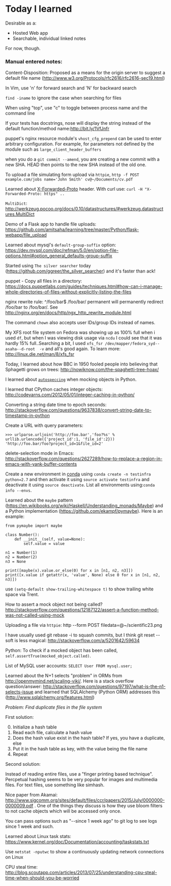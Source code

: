 # Today I learned

Desirable as a:

- Hosted Web app
- Searchable, individual linked notes

For now, though.


### Manual entered notes:

Content-Disposition: Proposed as a means for the origin server to suggest a default file name 
(http://www.w3.org/Protocols/rfc2616/rfc2616-sec19.html)


In Vim, use 'n' for forward search and 'N' for backward search


`find -iname` to ignore the case when searching for files


When using "top", use "c" to toggle between process name and the command line


If your tests has docstrings, nose will display the string instead of
the default function/method name:http://bit.ly/1VfJnfr


puppet's nginx resource module's `vhost_cfg_prepend` can be used to enter arbitrary configuration. For example, for parameters not defined by the module such as `large_client_header_buffers`


when you do a `git commit --amend`, you are creating a new commit with a new SHA. HEAD then points to the new SHA instead of the old one.


To upload a file simulating form upload via `httpie`, `http -f POST example.com/jobs name='John Smith' cv@~/Documents/cv.pdf`

Learned about [X-Forwarded-Proto](https://developer.mozilla.org/en-US/docs/Web/HTTP/Headers/X-Forwarded-Proto) header. With curl use: `curl -H "X-Forwarded-Proto: https" ..`


`MultiDict`: http://werkzeug.pocoo.org/docs/0.10/datastructures/#werkzeug.datastructures.MultiDict


Demo of a Flask app to handle file uploads: https://github.com/amitsaha/learning/tree/master/Python/flask-webapp/file_upload


Learned about mysql's ``default-group-suffix`` option: https://dev.mysql.com/doc/refman/5.0/en/option-file-options.html#option_general_defaults-group-suffix


Started using `The silver searcher` today (https://github.com/ggreer/the_silver_searcher) and it's faster than ack!


puppet - Copy all files in a directory: https://docs.puppetlabs.com/guides/techniques.html#how-can-i-manage-whole-directories-of-files-without-explicitly-listing-the-files


nginx rewrite rule: ^/foo/bar$ /foo/bar/ permanent will permanently redirect /foo/bar to /foo/bar/. See http://nginx.org/en/docs/http/ngx_http_rewrite_module.html 


The command ``chown`` also accepts user IDs/group IDs instead of names.

My XFS root file system on Fedora was showing up as 100% full when i used `df`, but when I was viewing disk usage via `ncdu` I could see that it was hardly 15% full..Searching a bit, I used `xfs_fsr /dev/mapper/fedora_syd--asaha--d-root  -v` and all's good again. To learn more: http://linux.die.net/man/8/xfs_fsr


Today, I learned about how BBC in 1950 fooled people into believing that Sphagetti grows on trees: http://nowiknow.com/the-spaghetti-tree-hoax/ 


I learned about [`autospeccing`](https://docs.python.org/3/library/unittest.mock.html#autospeccing) when mocking objects in Python.


I learned that CPython caches integer objects: http://codeyarns.com/2012/05/01/integer-caching-in-python/


Converting a string date time to epoch seconds: http://stackoverflow.com/questions/9637838/convert-string-date-to-timestamp-in-python


Create a URL with query parameters: 
```
>>> urlparse.urljoin('http://foo.bar','foo?%s' % urllib.urlencode({'project_id':1, 'file_id':2}))
'http://foo.bar/foo?project_id=1&file_id=2'
```


delete-selection mode in Emacs: http://stackoverflow.com/questions/2627289/how-to-replace-a-region-in-emacs-with-yank-buffer-contents


Create a new environment in [conda](http://conda.pydata.org/docs/index.html) using ``conda create -n testinfra python=2.7`` and then activate it using ``source activate testinfra`` and deactivate it using ``source deactivate``. List all environments using:``conda info --envs``.


Learned about the ``maybe`` pattern (https://en.wikibooks.org/wiki/Haskell/Understanding_monads/Maybe) and a Python implementation (https://github.com/ekampf/pymaybe). Here is an example:
```
from pymaybe import maybe

class Number():
    def __init__(self, value=None):
        self.value = value

n1 = Number(1)
n2 = Number(2)
n3 = None

print([maybe(x).value.or_else(0) for x in [n1, n2, n3]])
print([x.value if getattr(x, 'value', None) else 0 for x in [n1, n2, n3]])
```


use ``(setq-default show-trailing-whitespace t)`` to show trailing white space via Trent.

How to assert a mock object not being called? http://stackoverflow.com/questions/12187122/assert-a-function-method-was-not-called-using-mock


Uploading a file via ``httpie``: http --form POST <blah> filedata=@~/scientific23.png 


I have usually used git rebase -i to squash commits, but I think git reset --soft is less magical: http://stackoverflow.com/a/5201642/59634


Python: To check if a mocked object has been called, ``self.assertTrue(mocked_object.called)``.


List of MySQL user accounts: ``SELECT User FROM mysql.user;``


Learned about the N+1 selects "problem" in ORMs from http://openmymind.net/scaling-viki/. Here is a stack overflow question/answer: http://stackoverflow.com/questions/97197/what-is-the-n1-selects-issue and learned that SQLAlchemy (Python ORM) addresses this (http://www.sqlalchemy.org/features.html)


*Problem: Find duplicate files in the file system*

First solution:

0. Initialize a hash table
1. Read each file, calculate a hash value
2. Does the hash value exist in the hash table? If yes, you have a duplicate, else
3. Put it in the hash table as key, with the value being the file name
4. Repeat

Second solution:

Instead of reading entire files, use a "finger printing based technique". Percpetual hashing seems to be very popular for images and multimedia files. For text files, use something like simhash.


Nice paper from Akamai: http://www.sigcomm.org/sites/default/files/ccr/papers/2015/July/0000000-0000009.pdf . One of the things they discuss is how they use bloom filters to not cache objects which will be accessed only once.


You can pass options such as  "--since 1 week ago" to git log to see logs since 1 week and such.


Learned about Linux task stats: https://www.kernel.org/doc/Documentation/accounting/taskstats.txt


Use `netstat -nputwc` to show a continuously  updating network connections on Linux


CPU steal time: http://blog.scoutapp.com/articles/2013/07/25/understanding-cpu-steal-time-when-should-you-be-worried
